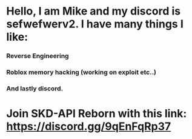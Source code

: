 # Hello, I am Mike and my discord is sefwefwerv2. I have many things I like:
### Reverse Engineering
### Roblox memory hacking (working on exploit etc..)
### And lastly discord.
# Join SKD-API Reborn with this link: https://discord.gg/9qEnFqRp37

